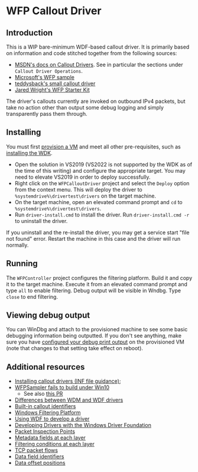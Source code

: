 # WFP Callout Driver

## Introduction

This is a WIP bare-minimum WDF-based callout driver. It is primarily based on information and code stitched together from the following sources:

* [MSDN's docs on Callout Drivers](https://docs.microsoft.com/en-us/windows-hardware/drivers/network/roadmap-for-developing-wfp-callout-drivers). See in particular the sections under `Callout Driver Operations`.
* [Microsoft's WFP sample](https://docs.microsoft.com/en-us/samples/microsoft/windows-driver-samples/windows-filtering-platform-sample/)
* [teddysback's small callout driver](https://github.com/teddysback/netFilter)
* [Jared Wright's WFP Starter Kit](https://github.com/JaredWright/WFPStarterKit)

The driver's callouts currently are invoked on outbound IPv4 packets, but take no action other than output some debug logging and simply transparently pass them through.

## Installing

You must first [provision a VM](https://docs.microsoft.com/en-us/windows-hardware/drivers/gettingstarted/provision-a-target-computer-wdk-8-1) and meet all other pre-requisites, such as [installing the WDK](https://docs.microsoft.com/en-us/windows-hardware/drivers/download-the-wdk).

* Open the solution in VS2019 (VS2022 is not supported by the WDK as of the time of this writing) and configure the appropriate target. You may need to elevate VS2019 in order to deploy successfully.
* Right click on the `WFPCalloutDriver` project and select the `Deploy` option from the context menu. This will deploy the driver to `%systemdrive%\drivertest\drivers` on the target machine.
* On the target machine, open an elevated command prompt and `cd` to `%systemdrive%\drivertest\drivers`.
* Run `driver-install.cmd` to install the driver. Run `driver-install.cmd -r` to uninstall the driver.

If you uninstall and the re-install the driver, you may get a service start "file not found" error. Restart the machine in this case and the driver will run normally.

## Running

The `WFPController` project configures the filtering platform. Build it and copy it to the target machine. Execute it from an elevated command prompt and type `all` to enable filtering. Debug output will be visible in Wndbg. Type `close` to end filtering.

## Viewing debug output

You can WinDbg and attach to the provisioned machine to see some basic debugging information being outputted. If you don't see anything, make sure you have [configured your debug print output](https://stackoverflow.com/questions/17109074/kdprintex-in-debugger-immediate-window-into-vs-2012-is-not-printing-any-msg) on the provisioned VM (note that changes to that setting take effect on reboot).

## Additional resources

* [Installing callout drivers (INF file guidance)](https://docs.microsoft.com/en-us/windows-hardware/drivers/network/inf-files-for-callout-drivers);
* [WFPSampler fails to build under Win10](https://docs.microsoft.com/en-us/answers/questions/233569/wfpsampler-fails-to-build-under-windows-10.html)
  * See also [this PR](https://github.com/microsoft/Windows-driver-samples/pull/538/files)
* [Differences between WDM and WDF drivers](https://docs.microsoft.com/en-us/windows-hardware/drivers/wdf/differences-between-wdm-and-kmdf)
* [Built-in callout identifiers](https://docs.microsoft.com/en-us/windows-hardware/drivers/network/built-in-callout-identifiers)
* [Windows Filtering Platform](https://docs.microsoft.com/en-us/windows/win32/fwp/windows-filtering-platform-start-page)
* [Using WDF to develop a driver](https://docs.microsoft.com/en-us/windows-hardware/drivers/wdf/using-the-framework-to-develop-a-driver)
* [Developing Drivers with the Windows Driver Foundation](https://docs.microsoft.com/en-us/windows-hardware/drivers/wdf/developing-drivers-with-wdf)
* [Packet Inspection Points](https://docs.microsoft.com/en-us/windows-hardware/drivers/network/packet-inspection-points)
* [Metadata fields at each layer](https://docs.microsoft.com/en-us/windows-hardware/drivers/network/metadata-fields-at-each-filtering-layer)
* [Filtering conditions at each layer](https://docs.microsoft.com/en-us/windows-hardware/drivers/network/filtering-conditions-available-at-each-filtering-layer)
* [TCP packet flows](https://docs.microsoft.com/en-us/windows/win32/fwp/tcp-packet-flows)
* [Data field identifiers](https://docs.microsoft.com/en-us/windows-hardware/drivers/network/data-field-identifiers)
* [Data offset positions](https://docs.microsoft.com/en-us/windows-hardware/drivers/network/data-offset-positions)
